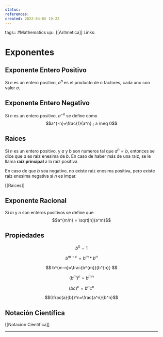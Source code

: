 ```yaml
---
status:
references:
created: 2022-04-06 19:22
---
```

tags:: #Mathematics 
up:: [[Aritmetica]]
Links: 
# Exponentes
## Exponente Entero Positivo
Si $n$ es un entero positivo, $a^n$ es el producto de $n$ factores, cada uno con valor $a$.

## Exponente Entero Negativo
Si $n$ es un entero positivo, $a^{-n}$ se define como $$a^{-n}=\frac{1}{a^n} ; a \neq 0$$
## Raices
Si $n$ es un entero positivo, y $a$ y $b$ son numeros tal que $a{^n}=b$, entonces se dice que $a$ es raiz enesima de $b$. En caso de haber más de una raiz, se le llama **raiz principal** a la raiz positiva.

En caso de que $b$ sea negativo, no existe raiz enesima positiva, pero existe raiz enesima negativa si $n$ es impar.

[[Raices]]

## Exponente Racional
Si $m$ y $n$ son enteros positivos se define que $$a^{m/n} = \sqrt[n]{a^m}$$

## Propiedades
$$b^0=1$$

$$b^{m+n}=b^m*b^n$$

$$
b^{m-n}=\frac{b^{m}}{b^{n}}
$$

$$(b^m)^n=b^{mn}$$

$$(bc)^{n}=b^nc^n$$

$$(\frac{a}{b})^n=\frac{a^n}{b^n}$$

## Notación Científica
[[Notacion Cientifica]]
___


